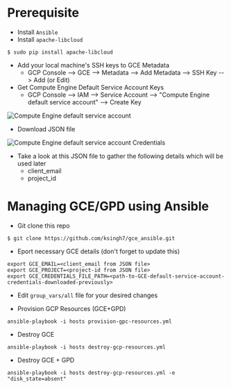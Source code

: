 # Prerequisite
- Install ``Ansible``
- Install ``apache-libcloud``

```
$ sudo pip install apache-libcloud
```
- Add your local machine's SSH keys to GCE Metadata
  - GCP Console --> GCE --> Metadata --> Add Metadata --> SSH Key --> Add (or Edit)
- Get Compute Engine Default Service Account Keys
  - GCP Console --> IAM --> Service Account --> "Compute Engine default service account" --> Create Key

![Compute Engine default service account](http://i.imgur.com/wgaBmZW.png)

- Download JSON file

![Compute Engine default service account Credentials](http://i.imgur.com/ShLHvCM.png)

-  Take a look at this JSON file to gather the following details which will be used later
   - client_email
   - project_id


# Managing GCE/GPD using Ansible

- Git clone this repo
```
$ git clone https://github.com/ksingh7/gce_ansible.git
```
- Eport necessary GCE details (don't forget to update this)

```
export GCE_EMAIL=<client_email from JSON file>
export GCE_PROJECT=<project-id from JSON file>
export GCE_CREDENTIALS_FILE_PATH=<path-to-GCE-default-service-account-credentials-downloaded-previously>
```
- Edit ``group_vars/all`` file for your desired changes

- Provision GCP Resources (GCE+GPD)

```
ansible-playbook -i hosts provision-gpc-resources.yml
```

- Destroy GCE

```
ansible-playbook -i hosts destroy-gcp-resources.yml
```

- Destroy GCE + GPD

```
ansible-playbook -i hosts destroy-gcp-resources.yml -e "disk_state=absent"
```
